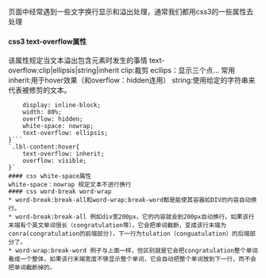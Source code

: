 页面中经常遇到一些文字换行显示和溢出处理，通常我们都用css3的一些属性去处理
#### css3 text-overflow属性 
该属性规定当文本溢出包含元素时发生的事情
text-overflow:clip|ellipsis|string|inherit
clip:裁剪
ecllips：显示三个点... 常用
inherit:用于hover效果（和overflow：hidden连用）
string:使用给定的字符串来代表被修剪的文本。
```.lbl-content {
    display: inline-block;
    width: 80%;
    overflow: hidden;
    white-space: nowrap;
    text-overflow: ellipsis;
}```
`.lbl-content:hover{
    text-overflow: inherit;
    overflow: visible;
}`
#### css white-space属性
white-space：nowrap 规定文本不进行换行
#### css word-break word-wrap
* word-break:break-all和word-wrap:break-word都是能使其容器如DIV的内容自动换行。
* word-break:break-all 例如div宽200px，它的内容就会到200px自动换行，如果该行末端有个英文单词很长（congratulation等），它会把单词截断，变成该行末端为conra(congratulation的前端部分)，下一行为tulation（conguatulation）的后端部分了。
* word-wrap:break-word 例子与上面一样，但区别就是它会把congratulation整个单词看成一个整体，如果该行末端宽度不够显示整个单词，它会自动把整个单词放到下一行，而不会把单词截断掉的。